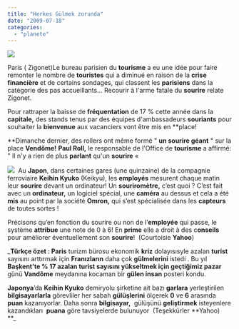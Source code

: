```yaml
---
title: "Herkes Gülmek zorunda"
date: "2009-07-18"
categories: 
  - "planete"
---
```


![](/uploads/image/komik.jpg)

Paris ( Zigonet)Le bureau parisien du **tourisme** a eu une idée pour faire remonter le nombre de **touristes** qui a diminué en raison de la **crise financière** et de certains sondages, qui classent les **parisiens** dans la catégorie des pas accueillants… Recourir à l'arme fatale du **sourire** relate Zigonet.

Pour rattraper la baisse de **fréquentation** de 17 % cette année dans la **capitale,** des stands tenus par des équipes d'ambassadeurs **souriants** pour souhaiter la **bienvenue** aux vacanciers vont être mis en **place!  
  
**Dimanche dernier, des rollers ont même formé " **un sourire géant** " sur la place **Vendôme!** **Paul Roll,** le responsable de l'Office de **tourisme** a affirmé: " Il n'y a rien de plus **parlant** qu'un **sourire** «   
  
![](/uploads/image/japon_kiz.jpg)  Au **Japon**, dans certaines gares (une quinzaine) de la compagnie ferroviaire **Keihin Kyuko** (Keikyu), les **employés** mesurent chaque matin leur **sourire** devant un ordinateur! Un **souriromètre,** c’est quoi ? C’est fait avec un **ordinateur,** un logiciel spécial, une **caméra** au dessus et cela a été **mis** au point par la société **Omron,** qui s’est spécialisée dans les **capteurs** de toutes sortes !  
  
Précisons qu’en fonction du sourire ou non de l’**employée** qui passe, le système **attribue** une note de 0 à 6! En **prime** elle a droit à des c**onseils** pour améliorer éventuellement son **sourire**!  (Courtoisie **Yahoo**)

_**Türkçe özet : Paris** turizm bürosu ekonomik **kriz** dolayısısyle azalan **turist** sayısını arttırmak için **Franızların** daha çok **gülmelerini** istedi . Bu yıl **Başkent'**te % 17 azalan **turist** sayısını yükseltmek için geçtiğimiz p**azar**  günü **Vandôme** meydanına kocaman bir **gülen insan** posteri kondu.  
  
**Japonya**’da **Keihin Kyuko** demiryolu şirketine ait bazı **garlara** yerleştirilen **bilgisayarlarla** görevliler her sabah **gülüşlerini** ölçerek **0** ve **6** arasında **puan** kazanıyorlar. Daha sonra **bilgisayar,**  gülüşünü **geliştirmek** isteyenlere kazandıkları  **puana** göre tavsiyelerde bulunuyor  (Teşekkürler **Yahoo)  
**_
